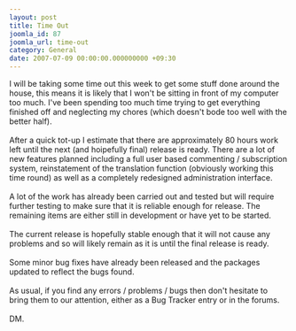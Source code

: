 ```yaml
---
layout: post
title: Time Out
joomla_id: 87
joomla_url: time-out
category: General
date: 2007-07-09 00:00:00.000000000 +09:30
---
```

<p>I will be taking some time out this week to get some stuff done around  the house, this means it is likely that I won't be sitting in front of  my computer too much. I've been spending too much time trying to get  everything finished off and neglecting my chores (which doesn't bode too  well with the better half).<br /><br />After a quick tot-up I estimate that  there are approximately 80 hours work left until the next (and  hoipefully final) release is ready. There are a lot of new features  planned including a full user based commenting / subscription system,  reinstatement of the translation function (obviously working this time  round) as well as a completely redesigned administration interface.<br /><br />A  lot of the work has already been carried out and tested but will  require further testing to make sure that it is reliable enough for  release. The remaining items are either still in development or have yet  to be started.<br /><br />The current release is hopefully stable enough  that it will not cause any problems and so will likely remain as it is  until the final release is ready.<br /><br />Some minor bug fixes have  already been released and the packages updated to reflect the bugs  found. <br /><br />As usual, if you find any errors / problems / bugs then  don't hesitate to bring them to our attention, either as a Bug Tracker  entry or in the forums.<br /><br />DM.</p>
